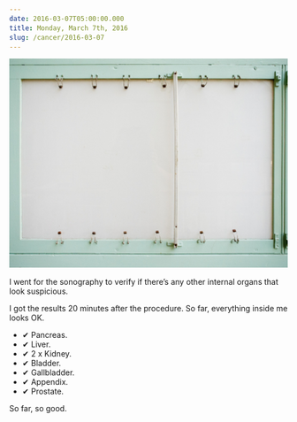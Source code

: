 ```yaml
---
date: 2016-03-07T05:00:00.000
title: Monday, March 7th, 2016
slug: /cancer/2016-03-07
---
```


![](/images/cancer/o5yrtta2gM1vsn3evo1.jpg)

I went for the sonography to verify if there’s any other internal organs that look suspicious.

I got the results 20 minutes after the procedure. So far, everything inside me looks OK.

- ✔ Pancreas.
- ✔ Liver.
- ✔ 2 x Kidney.
- ✔ Bladder.
- ✔ Gallbladder.
- ✔ Appendix.
- ✔ Prostate.

So far, so good.
